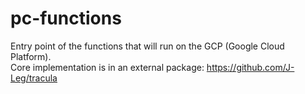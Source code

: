 # pc-functions
Entry point of the functions that will run on the GCP (Google Cloud Platform).  
Core implementation is in an external package: https://github.com/J-Leg/tracula
